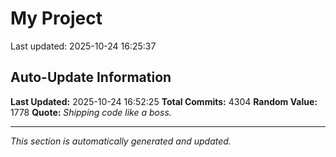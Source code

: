 # My Project


Last updated: 2025-10-24 16:25:37























































































































































































































































































































































































































































































































































































































































































































































































































































































































































































































































































































































































































































































































































































































































































































































































































































































































































































































































































































































































































































































































































































































































































































































































































































































































































































































































































































































































































































































































































































































































































































































































































































































































































































































































































































































































































































































































































































































































































































































































































































































































































































































































































































































































































































































































































































































































































































































































































































































## Auto-Update Information

**Last Updated:** 2025-10-24 16:52:25
**Total Commits:** 4304
**Random Value:** 1778
**Quote:** _Shipping code like a boss._

---
_This section is automatically generated and updated._